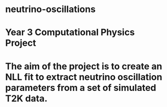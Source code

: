 # neutrino-oscillations

# Year 3 Computational Physics Project 
# The aim of the project is to create an NLL fit to extract neutrino oscillation parameters from a set of simulated T2K data.
